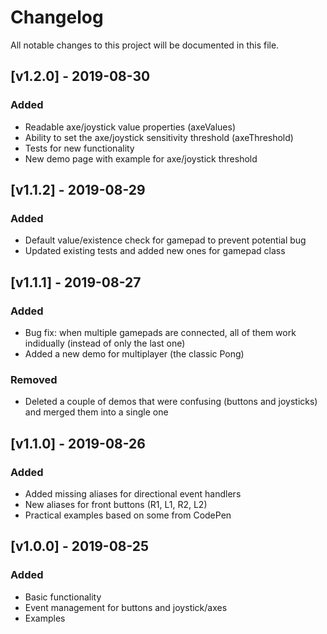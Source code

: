 # Changelog

All notable changes to this project will be documented in this file.

## [v1.2.0] - 2019-08-30

### Added

- Readable axe/joystick value properties (axeValues)
- Ability to set the axe/joystick sensitivity threshold (axeThreshold)
- Tests for new functionality
- New demo page with example for axe/joystick threshold

## [v1.1.2] - 2019-08-29

### Added

- Default value/existence check for gamepad to prevent potential bug
- Updated existing tests and added new ones for gamepad class

## [v1.1.1] - 2019-08-27

### Added

- Bug fix: when multiple gamepads are connected, all of them work indidually (instead of only the last one)
- Added a new demo for multiplayer (the classic Pong)

### Removed

- Deleted a couple of demos that were confusing (buttons and joysticks) and merged them into a single one

## [v1.1.0] - 2019-08-26

### Added

- Added missing aliases for directional event handlers
- New aliases for front buttons (R1, L1, R2, L2)
- Practical examples based on some from CodePen

## [v1.0.0] - 2019-08-25

### Added

- Basic functionality
- Event management for buttons and joystick/axes
- Examples
